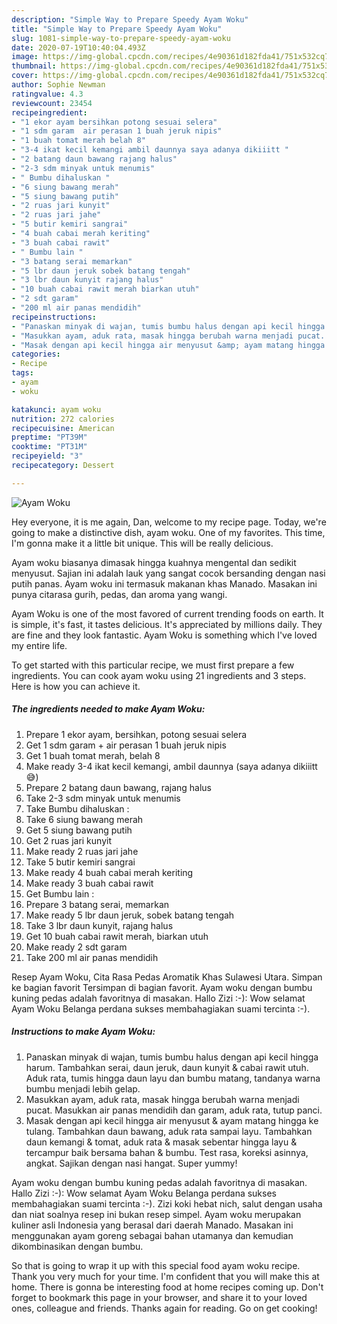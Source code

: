 ```yaml
---
description: "Simple Way to Prepare Speedy Ayam Woku"
title: "Simple Way to Prepare Speedy Ayam Woku"
slug: 1081-simple-way-to-prepare-speedy-ayam-woku
date: 2020-07-19T10:40:04.493Z
image: https://img-global.cpcdn.com/recipes/4e90361d182fda41/751x532cq70/ayam-woku-foto-resep-utama.jpg
thumbnail: https://img-global.cpcdn.com/recipes/4e90361d182fda41/751x532cq70/ayam-woku-foto-resep-utama.jpg
cover: https://img-global.cpcdn.com/recipes/4e90361d182fda41/751x532cq70/ayam-woku-foto-resep-utama.jpg
author: Sophie Newman
ratingvalue: 4.3
reviewcount: 23454
recipeingredient:
- "1 ekor ayam bersihkan potong sesuai selera"
- "1 sdm garam  air perasan 1 buah jeruk nipis"
- "1 buah tomat merah belah 8"
- "3-4 ikat kecil kemangi ambil daunnya saya adanya dikiiitt "
- "2 batang daun bawang rajang halus"
- "2-3 sdm minyak untuk menumis"
- " Bumbu dihaluskan "
- "6 siung bawang merah"
- "5 siung bawang putih"
- "2 ruas jari kunyit"
- "2 ruas jari jahe"
- "5 butir kemiri sangrai"
- "4 buah cabai merah keriting"
- "3 buah cabai rawit"
- " Bumbu lain "
- "3 batang serai memarkan"
- "5 lbr daun jeruk sobek batang tengah"
- "3 lbr daun kunyit rajang halus"
- "10 buah cabai rawit merah biarkan utuh"
- "2 sdt garam"
- "200 ml air panas mendidih"
recipeinstructions:
- "Panaskan minyak di wajan, tumis bumbu halus dengan api kecil hingga harum. Tambahkan serai, daun jeruk, daun kunyit &amp; cabai rawit utuh. Aduk rata, tumis hingga daun layu dan bumbu matang, tandanya warna bumbu menjadi lebih gelap."
- "Masukkan ayam, aduk rata, masak hingga berubah warna menjadi pucat. Masukkan air panas mendidih dan garam, aduk rata, tutup panci."
- "Masak dengan api kecil hingga air menyusut &amp; ayam matang hingga ke tulang. Tambahkan daun bawang, aduk rata sampai layu. Tambahkan daun kemangi &amp; tomat, aduk rata &amp; masak sebentar hingga layu &amp; tercampur baik bersama bahan &amp; bumbu. Test rasa, koreksi asinnya, angkat. Sajikan dengan nasi hangat. Super yummy!"
categories:
- Recipe
tags:
- ayam
- woku

katakunci: ayam woku 
nutrition: 272 calories
recipecuisine: American
preptime: "PT39M"
cooktime: "PT31M"
recipeyield: "3"
recipecategory: Dessert

---
```



![Ayam Woku](https://img-global.cpcdn.com/recipes/4e90361d182fda41/751x532cq70/ayam-woku-foto-resep-utama.jpg)

Hey everyone, it is me again, Dan, welcome to my recipe page. Today, we're going to make a distinctive dish, ayam woku. One of my favorites. This time, I'm gonna make it a little bit unique. This will be really delicious.

Ayam woku biasanya dimasak hingga kuahnya mengental dan sedikit menyusut. Sajian ini adalah lauk yang sangat cocok bersanding dengan nasi putih panas. Ayam woku ini termasuk makanan khas Manado. Masakan ini punya citarasa gurih, pedas, dan aroma yang wangi.

Ayam Woku is one of the most favored of current trending foods on earth. It is simple, it's fast, it tastes delicious. It's appreciated by millions daily. They are fine and they look fantastic. Ayam Woku is something which I've loved my entire life.


To get started with this particular recipe, we must first prepare a few ingredients. You can cook ayam woku using 21 ingredients and 3 steps. Here is how you can achieve it.

<!--inarticleads1-->

##### The ingredients needed to make Ayam Woku:

1. Prepare 1 ekor ayam, bersihkan, potong sesuai selera
1. Get 1 sdm garam + air perasan 1 buah jeruk nipis
1. Get 1 buah tomat merah, belah 8
1. Make ready 3-4 ikat kecil kemangi, ambil daunnya (saya adanya dikiiitt 😅)
1. Prepare 2 batang daun bawang, rajang halus
1. Take 2-3 sdm minyak untuk menumis
1. Take  Bumbu dihaluskan :
1. Take 6 siung bawang merah
1. Get 5 siung bawang putih
1. Get 2 ruas jari kunyit
1. Make ready 2 ruas jari jahe
1. Take 5 butir kemiri sangrai
1. Make ready 4 buah cabai merah keriting
1. Make ready 3 buah cabai rawit
1. Get  Bumbu lain :
1. Prepare 3 batang serai, memarkan
1. Make ready 5 lbr daun jeruk, sobek batang tengah
1. Take 3 lbr daun kunyit, rajang halus
1. Get 10 buah cabai rawit merah, biarkan utuh
1. Make ready 2 sdt garam
1. Take 200 ml air panas mendidih


Resep Ayam Woku, Cita Rasa Pedas Aromatik Khas Sulawesi Utara. Simpan ke bagian favorit Tersimpan di bagian favorit. Ayam woku dengan bumbu kuning pedas adalah favoritnya di masakan. Hallo Zizi :-): Wow selamat Ayam Woku Belanga perdana sukses membahagiakan suami tercinta :-). 

<!--inarticleads2-->

##### Instructions to make Ayam Woku:

1. Panaskan minyak di wajan, tumis bumbu halus dengan api kecil hingga harum. Tambahkan serai, daun jeruk, daun kunyit &amp; cabai rawit utuh. Aduk rata, tumis hingga daun layu dan bumbu matang, tandanya warna bumbu menjadi lebih gelap.
1. Masukkan ayam, aduk rata, masak hingga berubah warna menjadi pucat. Masukkan air panas mendidih dan garam, aduk rata, tutup panci.
1. Masak dengan api kecil hingga air menyusut &amp; ayam matang hingga ke tulang. Tambahkan daun bawang, aduk rata sampai layu. Tambahkan daun kemangi &amp; tomat, aduk rata &amp; masak sebentar hingga layu &amp; tercampur baik bersama bahan &amp; bumbu. Test rasa, koreksi asinnya, angkat. Sajikan dengan nasi hangat. Super yummy!


Ayam woku dengan bumbu kuning pedas adalah favoritnya di masakan. Hallo Zizi :-): Wow selamat Ayam Woku Belanga perdana sukses membahagiakan suami tercinta :-). Zizi koki hebat nich, salut dengan usaha dan niat soalnya resep ini bukan resep simpel. Ayam woku merupakan kuliner asli Indonesia yang berasal dari daerah Manado. Masakan ini menggunakan ayam goreng sebagai bahan utamanya dan kemudian dikombinasikan dengan bumbu. 

So that is going to wrap it up with this special food ayam woku recipe. Thank you very much for your time. I'm confident that you will make this at home. There is gonna be interesting food at home recipes coming up. Don't forget to bookmark this page in your browser, and share it to your loved ones, colleague and friends. Thanks again for reading. Go on get cooking!
